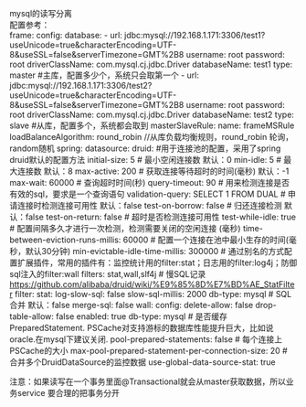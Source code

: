 mysql的读写分离  
配置参考：  
frame:
  config:
    database:
      - url: jdbc:mysql://192.168.1.171:3306/test1?useUnicode=true&characterEncoding=UTF-8&useSSL=false&serverTimezone=GMT%2B8
        username: root
        password: root
        driverClassName: com.mysql.cj.jdbc.Driver
        databaseName: test1
        type: master #主库，配置多少个，系统只会取第一个
      - url: jdbc:mysql://192.168.1.171:3306/test2?useUnicode=true&characterEncoding=UTF-8&useSSL=false&serverTimezone=GMT%2B8
        username: root
        password: root
        driverClassName: com.mysql.cj.jdbc.Driver
        databaseName: test2
        type: slave #从库，配置多个，系统都会取到
    masterSlaveRule: 
        name: frameMSRule
        loadBalanceAlgorithm: round_robin //从库负载均衡规则，round_robin 轮询，random随机
spring:
  datasource:
    druid:  #用于连接池的配置，采用了spring druid默认的配置方法
      initial-size: 5
      # 最小空闲连接数 默认：0
      min-idle: 5
      # 最大连接数  默认：8
      max-active: 200
      # 获取连接等待超时的时间(毫秒) 默认：-1
      max-wait: 60000
      # 查询超时时间(秒)
      query-timeout: 90
      # 用来检测连接是否有效的sql，要求是一个查询语句
      validation-query: SELECT 1 FROM DUAL
      # 申请连接时检测连接可用性 默认：false
      test-on-borrow: false
      # 归还连接检测 默认：false
      test-on-return: false
      # 超时是否检测连接可用性
      test-while-idle: true
      # 配置间隔多久才进行一次检测，检测需要关闭的空闲连接 (毫秒)
      time-between-eviction-runs-millis: 60000
      # 配置一个连接在池中最小生存的时间(毫秒，默认30分钟)
      min-evictable-idle-time-millis: 300000
      # 通过别名的方式配置扩展插件，常用的插件有：监控统计用的filter:stat；日志用的filter:log4j；防御sql注入的filter:wall
      filters: stat,wall,slf4j
      # 慢SQL记录 https://github.com/alibaba/druid/wiki/%E9%85%8D%E7%BD%AE_StatFilter
      filter:
        stat:
          log-slow-sql: false
          slow-sql-millis: 2000
          db-type: mysql
          # SQL合并 默认：false
          merge-sql: false
        wall:
          config:
            delete-allow: false
            drop-table-allow: false
          enabled: true
          db-type: mysql
      # 是否缓存PreparedStatement. PSCache对支持游标的数据库性能提升巨大，比如说oracle.在mysql下建议关闭.
      pool-prepared-statements: false
      # 每个连接上PSCache的大小
      max-pool-prepared-statement-per-connection-size: 20
      # 合并多个DruidDataSource的监控数据
      use-global-data-source-stat: true
        
注意：如果读写在一个事务里面@Transactional就会从master获取数据，所以业务service
要合理的把事务分开
